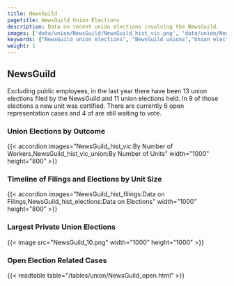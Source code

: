 ```yaml
---
title: NewsGuild
pagetitle: NewsGuild Union Elections
description: Data on recent union elections involving the NewsGuild.
images: ['data/union/NewsGuild/NewsGuild_hist_vic.png', 'data/union/NewsGuild/NewsGuild_hist_size.png', 'data/union/NewsGuild/NewsGuild_10.png']
keywords: ["NewsGuild union elections", "NewsGuild unions","Union elections"]
weight: 1
---
```

##  NewsGuild

Excluding public employees, in the last year there have been 13 union elections filed by the NewsGuild and 11 union elections held. In 9 of those elections a new unit was certified. There are currently 6 open representation cases and 4 of are still waiting to vote.

### Union Elections by Outcome
{{< accordion images="NewsGuild_hist_vic:By Number of Workers,NewsGuild_hist_vic_union:By Number of Units" width="1000" height="800" >}}

### Timeline of Filings and Elections by Unit Size
{{< accordion images="NewsGuild_hist_filings:Data on Filings,NewsGuild_hist_elections:Data on Elections" width="1000" height="800" >}}

### Largest Private Union Elections
{{< image src="NewsGuild_10.png" width="1000" height="1000"  >}}

### Open Election Related Cases
{{< readtable table="/tables/union/NewsGuild_open.html" >}}

